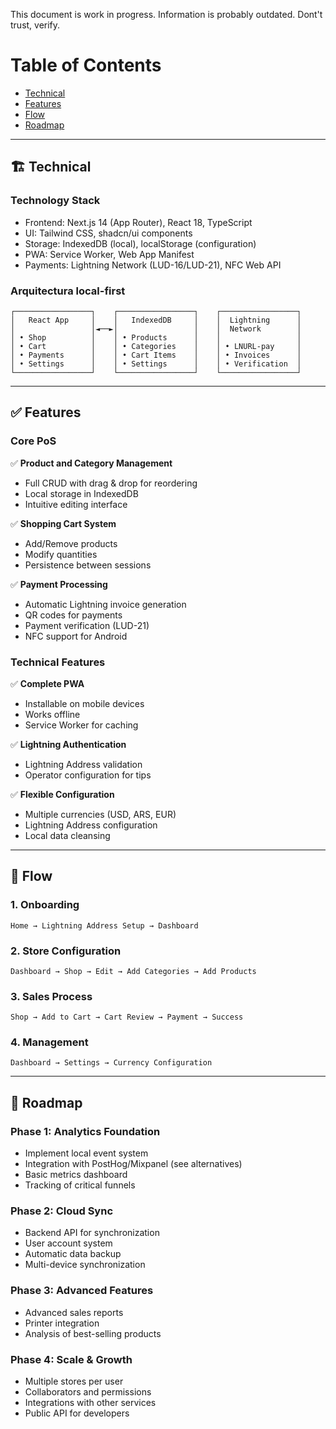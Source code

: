 This document is work in progress. Information is probably outdated. Dont't trust, verify.

# Table of Contents

- [Technical](#technical)
- [Features](#features)
- [Flow](#flow)
- [Roadmap](#roadmap)

---

## 🏗️ Technical

### Technology Stack

- Frontend: Next.js 14 (App Router), React 18, TypeScript
- UI: Tailwind CSS, shadcn/ui components
- Storage: IndexedDB (local), localStorage (configuration)
- PWA: Service Worker, Web App Manifest
- Payments: Lightning Network (LUD-16/LUD-21), NFC Web API

### Arquitectura local-first

```
┌─────────────────┐    ┌─────────────────┐    ┌─────────────────┐
│   React App     │    │   IndexedDB     │    │  Lightning      │
│                 │◄──►│                 │    │  Network        │
│ • Shop          │    │ • Products      │    │                 │
│ • Cart          │    │ • Categories    │    │ • LNURL-pay     │
│ • Payments      │    │ • Cart Items    │    │ • Invoices      │
│ • Settings      │    │ • Settings      │    │ • Verification  │
└─────────────────┘    └─────────────────┘    └─────────────────┘
```

---

## ✅ Features

### Core PoS

✅ **Product and Category Management**
- Full CRUD with drag & drop for reordering
- Local storage in IndexedDB
- Intuitive editing interface

✅ **Shopping Cart System**
- Add/Remove products
- Modify quantities
- Persistence between sessions

✅ **Payment Processing**
- Automatic Lightning invoice generation
- QR codes for payments
- Payment verification (LUD-21)
- NFC support for Android

### Technical Features

✅ **Complete PWA**
- Installable on mobile devices
- Works offline
- Service Worker for caching

✅ **Lightning Authentication**
- Lightning Address validation
- Operator configuration for tips

✅ **Flexible Configuration**
- Multiple currencies (USD, ARS, EUR)
- Lightning Address configuration
- Local data cleansing

---

## 🔄 Flow

### 1. Onboarding

```
Home → Lightning Address Setup → Dashboard
```

### 2. Store Configuration

```
Dashboard → Shop → Edit → Add Categories → Add Products
```

### 3. Sales Process

```
Shop → Add to Cart → Cart Review → Payment → Success
```

### 4. Management

```
Dashboard → Settings → Currency Configuration
```

---

## 🚀 Roadmap

### Phase 1: Analytics Foundation

* Implement local event system
* Integration with PostHog/Mixpanel (see alternatives)
* Basic metrics dashboard
* Tracking of critical funnels

### Phase 2: Cloud Sync

* Backend API for synchronization
* User account system
* Automatic data backup
* Multi-device synchronization

### Phase 3: Advanced Features

* Advanced sales reports
* Printer integration
* Analysis of best-selling products

### Phase 4: Scale & Growth

* Multiple stores per user
* Collaborators and permissions
* Integrations with other services
* Public API for developers